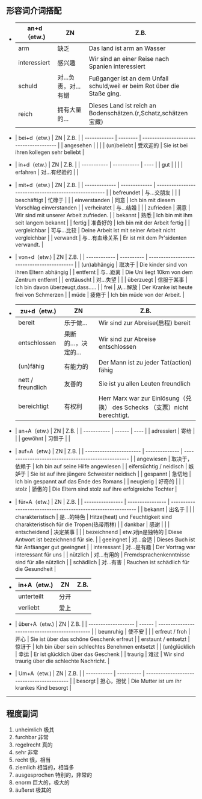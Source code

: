 ## 形容词介词搭配



* | an+d（etw.)  | ZN               | Z.B.                                                         |
  | ------------ | ---------------- | ------------------------------------------------------------ |
  | arm          | 缺乏             | Das land ist arm an Wasser                                   |
  | interessiert | 感兴趣           | Wir sind an einer Reise nach Spanien interessiert            |
  | schuld       | 对…负责，对…有错 | Fußganger ist an dem Unfall schuld,weil er beim Rot über die Staße ging. |
  | reich        | 拥有大量的…      | Dieses Land ist reich an Bodenschätzen.(r,Schatz,schätzen宝藏) |

  

* | bei+d（etw.) | ZN       | Z.B.                                    |
| ------------ | -------- | --------------------------------------- |
| angesehen    |          |                                         |
| (un)beliebt  | 受欢迎的 | Sie ist bei ihren kollegen sehr beliebt |

* | in+d（etw.) | ZN          | Z.B. |
| ----------- | ----------- | ---- |
| gut         |             |      |
| erfahren    | 对…有经验的 |      |

* | mit+d（etw.)  | ZN            | Z.B.                                                  |
| ------------- | ------------- | ----------------------------------------------------- |
| befreundet    | 与…交朋友     |                                                       |
| beschäftigt   | 忙碌于        |                                                       |
| einverstanden | 同意          | Ich bin mit diesem Vorschlag einverstanden            |
| verheiratet   | 与…结婚       |                                                       |
| zufrieden     | 满意          | Wir sind mit unserer Arbeit zufrieden.                |
| bekannt       | 熟悉          | Ich bin mit ihm seit langem bekannt                   |
| fertig        | 准备好的      | Ich bin mit der Arbeit fertig                         |
| vergleichbar  | 可与…比较     | Deine Arbeit ist mit seiner Arbeit nicht vergleichbar |
| verwandt      | 与…有血缘关系 | Er ist mit dem Pr'sidenten verwandt.                  |

* | von+d（etw.) | ZN         | Z.B.                                        |
| ------------ | ---------- | ------------------------------------------- |
| (un)abhängig | 取决于     | Die kinder sind von ihren Eltern abhängig   |
| entfernt     | 与…距离    | Die Uni liegt 10km von dem Zentrum entfernt |
| enttäuscht   | 对…失望    |                                             |
| überzuegt    | 信服于某事 | Ich bin davon überzeugt,dass.....           |
| frei         | 从…解放    | Der Kranke ist heute frei von Schmerzen     |
| müde         | 疲倦于     | Ich bin müde von der Arbeit.                |

* | zu+d（etw.)       | ZN               | Z.B.                                                         |
  | ----------------- | ---------------- | ------------------------------------------------------------ |
  | bereit            | 乐于做…          | Wir sind zur Abreise(启程) bereit                            |
  | entschlossen      | 果断的…，决定的… | Wir sind zur Abreise entschlossen                            |
  | (un)fähig         | 有能力的         | Der Mann ist zu jeder Tat(action) fähig                      |
  | nett / freundlich | 友善的           | Sie ist yu allen Leuten freundlich                           |
  | bereichtigt       | 有权利           | Herr Marx war zur Einlösung（兑换） des Schecks （支票）nicht berechtigt. |

  

* | an+A（etw.) | ZN     | Z.B. |
| ----------- | ------ | ---- |
| adressiert  | 寄给   |      |
| gewöhnt     | 习惯于 |      |

* | auf+A（etw.)            | ZN             | Z.B.                                                |
| ----------------------- | -------------- | --------------------------------------------------- |
| angewiesen              | 取决于，依赖于 | Ich bin auf seine Hilfe angewiesen                  |
| eifersüchtig / neidisch | 嫉妒于         | Sie ist auf ihre jüngere Schwester neidisch         |
| gespannt                | 急切地         | Ich bin gespannt auf das Ende des Romans            |
| neugierig               | 好奇的         |                                                     |
| stolz                   | 骄傲的         | Die Eltern sind stolz auf ihre erfolgreiche Tochter |

* | für+A（etw.)     | ZN               | Z.B.                                                         |
| ---------------- | ---------------- | ------------------------------------------------------------ |
| bekannt          | 出名于           |                                                              |
| charakteristisch | 是…的特色        | Hitze(heat) und Feuchtigkeit sind charakteristisch für die Tropen(热带雨林) |
| dankbar          | 感谢             |                                                              |
| entscheidend     | 决定某事         |                                                              |
| bezeichnend      | etw.对jn是独特的 | Diese Antwort ist bezeichnend für sie.                       |
| geeingnet        | 对…合适          | Dieses Buch ist für Anfäanger gut geeingnet                  |
| interessant      | 对…是有趣        | Der Vortrag war interessant für uns                          |
| nützlich         | 对…有用的        | Fremdsprachenkenntnisse sind für alle nützlich               |
| schädlich        | 对…有害          | Rauchen ist schädlich für die Gesundheit                     |

* | in+A（etw.) | ZN   | Z.B. |
  | ----------- | ---- | ---- |
  | unterteilt  | 分开 |      |
  | verliebt    | 爱上 |      |

  

* | über+A（etw.)       | ZN     | Z.B.                                           |
| ------------------- | ------ | ---------------------------------------------- |
| beunruhig           | 使不安 |                                                |
| erfreut / froh      | 开心   | Sie ist über das schöne Geschenk erfreut       |
| erstaunt / entsetzt | 惊讶于 | Ich bin über sein schlechtes Benehmen entsetzt |
| (un)glücklich       | 幸运   | Er ist glücklich über das Geschenk             |
| traurig             | 难过   | Wir sind traurig über die schlechte Nachricht. |

* | Um+A（etw.) | ZN         | Z.B.                                       |
| ----------- | ---------- | ------------------------------------------ |
| besorgt     | 担心，担忧 | Die Mutter ist um ihr krankes Kind besorgt |



---

## 程度副词

1. unheimlich 极其
2. furchbar 非常
3. regelrecht 真的
4. sehr 非常
5. recht 很，相当
6. ziemlich 相当的，相当多
7. ausgesprochen 特别的，非常的
8. enorm 巨大的，极大的
9. äußerst 极其的
